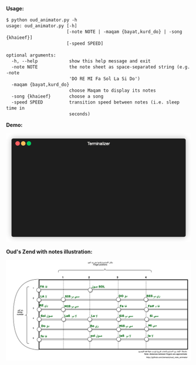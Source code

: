 **Usage:**

```
$ python oud_animator.py -h
usage: oud_animator.py [-h]
                       [-note NOTE | -maqam {bayat,kurd_do} | -song {khaieef}]
                       [-speed SPEED]

optional arguments:
  -h, --help            show this help message and exit
  -note NOTE            the note sheet as space-separated string (e.g. -note
                        'DO RE MI Fa Sol La Si Do')
  -maqam {bayat,kurd_do}
                        choose Maqam to display its notes
  -song {khaieef}       choose a song
  -speed SPEED          transition speed between notes (i.e. sleep time in
                        seconds)
```

**Demo:**

<!-- ![](assets/demo_old.gif) -->
![](assets/demo.gif)

**Oud's Zend with notes illustration:**

<!-- ![](assets/README-d80578dd.png) -->
<!-- ![](assets/README-008cfd13.png) -->

![](assets/README-a9d1911e.png)

